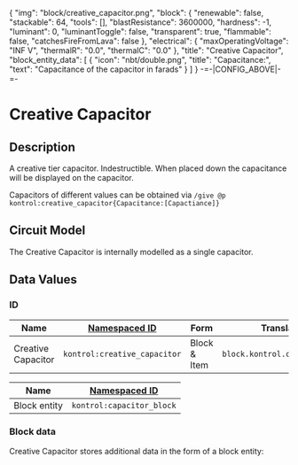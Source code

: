 {
    "img": "block/creative_capacitor.png",
    "block": {
        "renewable": false,
        "stackable": 64,
        "tools": [],
        "blastResistance": 3600000,
        "hardness": -1,
        "luminant": 0,
        "luminantToggle": false,
        "transparent": true,
        "flammable": false,
        "catchesFireFromLava": false
    },
    "electrical": {
        "maxOperatingVoltage": "INF V",
        "thermalR": "0.0",
        "thermalC": "0.0"
    },
    "title": "Creative Capacitor",
    "block_entity_data": [
        {
            "icon": "nbt/double.png",
            "title": "Capacitance:",
            "text": "Capacitance of the capacitor in farads"
        }
    ]
}
-=-|CONFIG_ABOVE|-=-


# Creative Capacitor

<ModInfoCard :img="img" :blockData="block" :electricalData="electrical" :title="title" />


## Description

A creative tier capacitor. Indestructible. When placed down the capacitance will be displayed on the capacitor.

Capacitors of different values can be obtained via `/give @p kontrol:creative_capacitor{Capacitance:[Capactiance]}`

## Circuit Model

The Creative Capacitor is internally modelled as a single capacitor.


## Data Values

### ID
| Name | [Namespaced ID](https://minecraft.fandom.com/wiki/Namespaced_ID) | Form | Translation Key |
| --- | --- | --- | --- |
| Creative Capacitor | `kontrol:creative_capacitor` | Block & Item | `block.kontrol.creative_capacitor` |

| Name | [Namespaced ID](https://minecraft.fandom.com/wiki/Namespaced_ID) |
| --- | --- |
| Block entity | `kontrol:capacitor_block` |


### Block data

Creative Capacitor stores additional data in the form of a block entity:

<WikiTree icon="nbt/compound.png" :data="block_entity_data" :inherit="['electricalBlockEntity']" title="<b>Block entity data</b>" />
